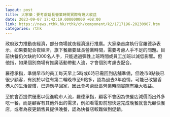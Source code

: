 ```yaml
---
layout: post
title: 大家樂：要考慮延長營業時間實際有幾大收益
date: 2023-09-07 17:42:19.000000000 +08:00
link: https://news.rthk.hk/rthk/ch/component/k2/1717196-20230907.htm
categories: rthk
---
```


政府致力推動夜經濟，部分商場就夜經濟進行推廣。大家樂首席執行官羅德承表示，如果要配合夜經濟，旗下餐廳要延長營業時間，需要考慮人手不足的問題。目前快餐仍欠缺約1000名人手，只能透過彈性上班時間或員工加班以減低影響。但他指，如果個別商場有推廣活動帶動人流，才會個別考慮去配合。

羅德承指，準備早市的員工每天早上5時或6時已需回到店舖準備，但晚市8點後已很少顧客，有別於以往有第二輪晚市至9點多，認為過去3年疫情，可能已改變香港人的生活習慣，已適應早回家，因此會考慮延長營業時間實際有幾大收益。

至於會否提供優惠以促進晚市人流，羅德承指，顧客不會因為快餐店減價而出外多吃一餐，而是顧客有其他外出的需求，例如看電影前想快速完成晚餐就會光顧快餐店，或者為夜更銷售員提供晚餐，認為快餐店較難做到促銷。
